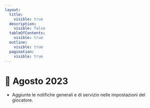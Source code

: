 ```yaml
---
layout:
  title:
    visible: true
  description:
    visible: false
  tableOfContents:
    visible: true
  outline:
    visible: true
  pagination:
    visible: true
---
```


# 📜 Agosto 2023

* Aggiunte le notifiche generali e di servizio nelle impostazioni del giocatore.
